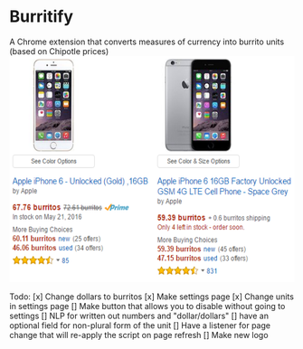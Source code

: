 # Burritify
A Chrome extension that converts measures of currency into burrito units (based on Chipotle prices)
<img src="screenshots/s1.png" height="400" alt="Screenshot1"/>

Todo:
[x] Change dollars to burritos
[x] Make settings page
[x] Change units in settings page
[] Make button that allows you to disable without going to settings
[] NLP for written out numbers and "dollar/dollars"
[] have an optional field for non-plural form of the unit
[] Have a listener for page change that will re-apply the script on page refresh 
[] Make new logo